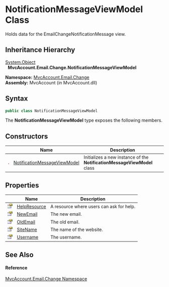 NotificationMessageViewModel Class
==================================
Holds data for the EmailChangeNotificationMessage view.


Inheritance Hierarchy
---------------------
[System.Object][1]  
  **MvcAccount.Email.Change.NotificationMessageViewModel**  

**Namespace:** [MvcAccount.Email.Change][2]  
**Assembly:** MvcAccount (in MvcAccount.dll)

Syntax
------

```csharp
public class NotificationMessageViewModel
```

The **NotificationMessageViewModel** type exposes the following members.


Constructors
------------

                 | Name                              | Description                                                              
---------------- | --------------------------------- | ------------------------------------------------------------------------ 
![Public method] | [NotificationMessageViewModel][3] | Initializes a new instance of the **NotificationMessageViewModel** class 


Properties
----------

                   | Name              | Description                              
------------------ | ----------------- | ---------------------------------------- 
![Public property] | [HelpResource][4] | A resource where users can ask for help. 
![Public property] | [NewEmail][5]     | The new email.                           
![Public property] | [OldEmail][6]     | The old email.                           
![Public property] | [SiteName][7]     | The name of the website.                 
![Public property] | [Username][8]     | The username.                            


See Also
--------

#### Reference
[MvcAccount.Email.Change Namespace][2]  

[1]: http://msdn.microsoft.com/en-us/library/e5kfa45b
[2]: ../README.md
[3]: _ctor.md
[4]: HelpResource.md
[5]: NewEmail.md
[6]: OldEmail.md
[7]: SiteName.md
[8]: Username.md
[Public method]: ../../_icons/pubmethod.gif "Public method"
[Public property]: ../../_icons/pubproperty.gif "Public property"